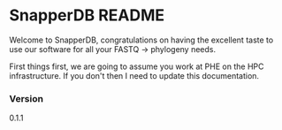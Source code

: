 # SnapperDB README

Welcome to SnapperDB, congratulations on having the excellent taste to use our software for all your FASTQ -> phylogeny needs. 

First things first, we are going to assume you work at PHE on the HPC infrastructure. If you don't then I need to update this documentation.

### Version

0.1.1

